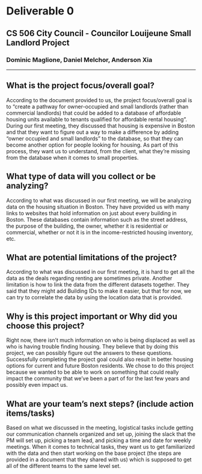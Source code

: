 # Deliverable 0

## CS 506 City Council - Councilor Louijeune Small Landlord Project

### Dominic Maglione, Daniel Melchor, Anderson Xia

---

## What is the project focus/overall goal?

According to the document provided to us, the project focus/overall goal is to “create a pathway for owner-occupied and small landlords (rather than commercial landlords) that could be added to a database of affordable housing units available to tenants qualified for affordable rental housing”. During our first meeting, they discussed that housing is expensive in Boston and that they want to figure out a way to make a difference by adding “owner occupied and small landlords” to the database, so that they can become another option for people looking for housing. As part of this process, they want us to understand, from the client, what they’re missing from the database when it comes to small properties.

## What type of data will you collect or be analyzing?

According to what was discussed in our first meeting, we will be analyzing data on the housing situation in Boston. They have provided us with many links to websites that hold information on just about every building in Boston. These databases contain information such as the street address, the purpose of the building, the owner, whether it is residential or commercial, whether or not it is in the income-restricted housing inventory, etc.

## What are potential limitations of the project?

According to what was discussed in our first meeting, it is hard to get all the data as the deals regarding renting are sometimes private. Another limitation is how to link the data from the different datasets together. They said that they might add Building IDs to make it easier, but that for now, we can try to correlate the data by using the location data that is provided.

## Why is this project important or Why did you choose this project?

Right now, there isn’t much information on who is being displaced as well as who is having trouble finding housing. They believe that by doing this project, we can possibly figure out the answers to these questions. Successfully completing the project goal could also result in better housing options for current and future Boston residents. We chose to do this project because we wanted to be able to work on something that could really impact the community that we’ve been a part of for the last few years and possibly even impact us.

## What are your team’s next steps? (include action items/tasks)

Based on what we discussed in the meeting, logistical tasks include getting our communication channels organized and set up, joining the slack that the PM will set up, picking a team lead, and picking a time and date for weekly meetings. When it comes to technical tasks, they want us to get familiarized with the data and then start working on the base project (the steps are provided in a document that they shared with us) which is supposed to get all of the different teams to the same level set.
